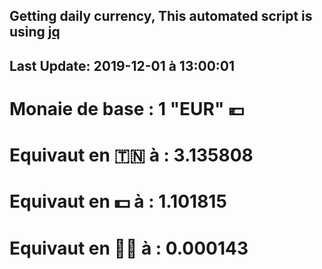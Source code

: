 ## Getting daily currency, This automated script is using [jq](https://stedolan.github.io/jq/)
## Last Update:  2019-12-01 à 13:00:01
 # Monaie de base : 1 "EUR" 💶 
 # Equivaut en 🇹🇳 à :  3.135808 
 # Equivaut en 💵 à : 1.101815
 # Equivaut en 🐱‍💻 à :  0.000143
